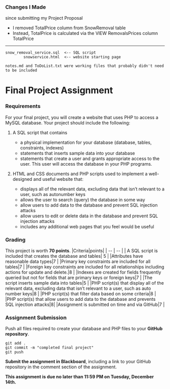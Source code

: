 ### Changes I Made
since submitting my Project Proposal

- I removed TotalPrice column from SnowRemoval table
- Instead, TotalPrice is calculated via the VIEW RemovalsPrices column TotalPrice

**********
    snow_removal_service.sql  <-- SQL script
            snowservice.html  <-- website starting page
    
    notes.md and ToDoList.txt were working files that probably didn't need to be included

# Final Project Assignment

### Requirements
For your final project, you will create a website that uses PHP to access a MySQL database. Your project should include the following:

1. A SQL script that contains
    - a physical implementation for your database (database, tables, constraints, indexes)
    - statements that inserts sample data into your database
    - statements that create a user and grants appropriate access to the user.  This user will access the database in your PHP programs.

2. HTML and CSS documents and PHP scripts used to implement a well-designed and useful website that:
    - displays all of the relevant data, excluding data that isn’t relevant to a user, such as autonumber keys
    - allows the user to search (query) the database in some way
    - allow users to add data to the database and prevent SQL injection attacks
    - allow users to edit or delete data in the database and prevent SQL injection attacks
    - includes any additional web pages that you feel would be useful


### Grading
This project is worth **70 points**.
|Criteria|points|
| -- | -- |
| A SQL script is included that creates the database and tables| 5 |
|Attributes have reasonable data types|7 |
|Primary key constraints are included for all tables|7 |
|Foreign key constraints are included for all relationships including actions for update and delete.|8 |
|Indexes are created for fields frequently queried but not for fields that are primary keys or foreign keys|7 |
|The script inserts sample data into tables|5 |
|PHP script(s) that display all of the relevant data, excluding data that isn’t relevant to a user, such as auto number keys|8 |
|PHP script(s) that filter data based on some criteria|8 |
|PHP script(s) that allow users to add data to the database and prevents SQL injection attacks|8|
|Assignment is submitted on time and via GitHub|7 |

### Assignment Submission

Push all files required to create your database and PHP files to your **GitHub repository**.

```
git add .
git commit -m "completed final project"
git push
```
**Submit the assignment in Blackboard**, including a link to your GitHub repository in the comment section of the assignment.

**This assignment is due no later than 11:59 PM on Tuesday, December 14th.**
